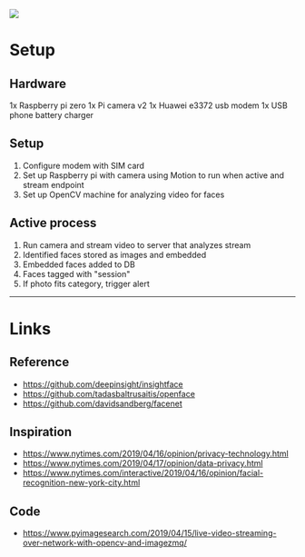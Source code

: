 ![](https://github.com/rememberlenny/recognize-familiar-faces/blob/master/docs/img/header.jpg?raw=true)

# Setup

## Hardware

1x Raspberry pi zero
1x Pi camera v2
1x Huawei e3372 usb modem
1x USB phone battery charger

## Setup

1. Configure modem with SIM card
2. Set up Raspberry pi with camera using Motion to run when active and stream endpoint
3. Set up OpenCV machine for analyzing video for faces

## Active process

1. Run camera and stream video to server that analyzes stream
2. Identified faces stored as images and embedded
3. Embedded faces added to DB
4. Faces tagged with "session"
5. If photo fits category, trigger alert

---

# Links

## Reference
- https://github.com/deepinsight/insightface
- https://github.com/tadasbaltrusaitis/openface
- https://github.com/davidsandberg/facenet

## Inspiration
- https://www.nytimes.com/2019/04/16/opinion/privacy-technology.html
- https://www.nytimes.com/2019/04/17/opinion/data-privacy.html
- https://www.nytimes.com/interactive/2019/04/16/opinion/facial-recognition-new-york-city.html

## Code
- https://www.pyimagesearch.com/2019/04/15/live-video-streaming-over-network-with-opencv-and-imagezmq/
